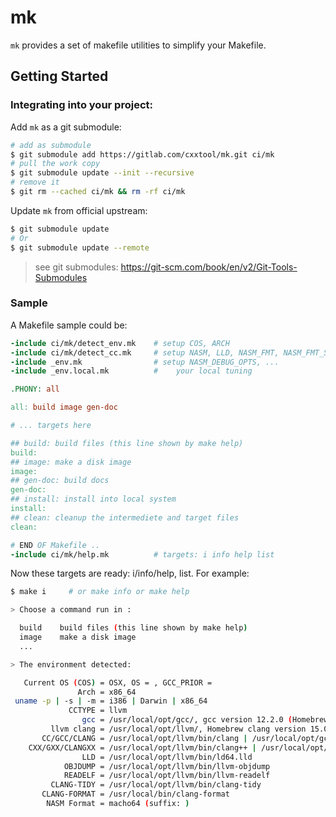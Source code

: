 # mk

`mk` provides a set of makefile utilities to simplify your Makefile.

## Getting Started

### Integrating into your project:

Add `mk` as a git submodule:

```bash
# add as submodule
$ git submodule add https://gitlab.com/cxxtool/mk.git ci/mk
# pull the work copy
$ git submodule update --init --recursive
# remove it
$ git rm --cached ci/mk && rm -rf ci/mk
```

Update `mk` from official upstream:

```bash
$ git submodule update
# Or
$ git submodule update --remote
```

> see git submodules: https://git-scm.com/book/en/v2/Git-Tools-Submodules


### Sample

A Makefile sample could be:

```makefile
-include ci/mk/detect_env.mk	# setup COS, ARCH
-include ci/mk/detect_cc.mk		# setup NASM, LLD, NASM_FMT, NASM_FMT_SUFFIX, CC, CXX, ....
-include _env.mk				# setup NASM_DEBUG_OPTS, ...
-include _env.local.mk			#    your local tuning

.PHONY: all

all: build image gen-doc

# ... targets here

## build: build files (this line shown by make help)
build:
## image: make a disk image
image:
## gen-doc: build docs
gen-doc:
## install: install into local system
install:
## clean: cleanup the intermediete and target files
clean:

# END OF Makefile ..
-include ci/mk/help.mk			# targets: i info help list
```

Now these targets are ready: i/info/help, list. For example:

```bash
$ make i     # or make info or make help

> Choose a command run in :

  build    build files (this line shown by make help)
  image    make a disk image
  ...

> The environment detected:

   Current OS (COS) = OSX, OS = , GCC_PRIOR = 
               Arch = x86_64
 uname -p | -s | -m = i386 | Darwin | x86_64
             CCTYPE = llvm
                gcc = /usr/local/opt/gcc/, gcc version 12.2.0 (Homebrew GCC 12.2.0) 
         llvm clang = /usr/local/opt/llvm/, Homebrew clang version 15.0.3
       CC/GCC/CLANG = /usr/local/opt/llvm/bin/clang | /usr/local/opt/gcc/bin/gcc-12 | /usr/local/opt/llvm/bin/clang
    CXX/GXX/CLANGXX = /usr/local/opt/llvm/bin/clang++ | /usr/local/opt/gcc/bin/g++-12 | /usr/local/opt/llvm/bin/clang++
                LLD = /usr/local/opt/llvm/bin/ld64.lld
            OBJDUMP = /usr/local/opt/llvm/bin/llvm-objdump
            READELF = /usr/local/opt/llvm/bin/llvm-readelf
         CLANG-TIDY = /usr/local/opt/llvm/bin/clang-tidy
       CLANG-FORMAT = /usr/local/bin/clang-format
        NASM Format = macho64 (suffix: )
```

